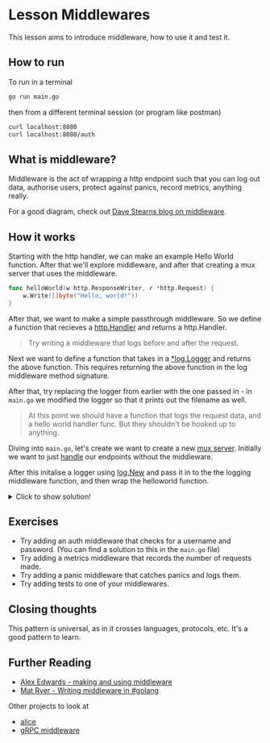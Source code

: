 # Lesson Middlewares

This lesson aims to introduce middleware, how to use it and test it.

## How to run

To run in a terminal

```sh
go run main.go
```

then from a different terminal session (or program like postman)

```sh
curl localhost:8080
curl localhost:8080/auth
```

## What is middleware?

Middleware is the act of wrapping a http endpoint such that you can log out data, authorise users, protect against panics, record metrics, anything really.

For a good diagram, check out [Dave Stearns blog on middleware](https://drstearns.github.io/tutorials/gomiddleware/).

## How it works

Starting with the http handler, we can make an example Hello World function. After that we'll explore middleware, and after that creating a mux server that uses the middleware. 

```go
func helloWorld(w http.ResponseWriter, r *http.Request) {
	w.Write([]byte("Hello, world!"))
}
```

After that, we want to make a simple passthrough middleware.
So we define a function that recieves a [http.Handler](https://pkg.go.dev/net/http#Handler) and returns a http.Handler.

> Try writing a middleware that logs before and after the request.

Next we want to define a function that takes in a [*log.Logger](https://pkg.go.dev/log#Logger) and returns the above function.
This requires returning the above function in the log middleware method signature.

After that, try replacing the logger from earlier with the one passed in - in `main.go` we modified the logger so that it prints out the filename as well.

> At this point we should have a function that logs the request data, and a hello world handler func. But they shouldn't be hooked up to anything.

Diving into `main.go`, let's create we want to create a new [mux server](https://pkg.go.dev/net/http#ServeMux).
Initially we want to just [handle](https://pkg.go.dev/net/http#ServeMux.Handle) our endpoints without the middleware.

After this initalise a logger using [log.New](https://pkg.go.dev/log#New) and pass it in to the the logging middleware function, and then wrap the helloworld function.

<details>
  <summary>Click to show solution!</summary>

  ```go
  package main

import (
	"log"
	"net/http"
	"os"
)

func main() {
	mux := http.NewServeMux()

	logger := log.New(os.Stdout, "", log.Default().Flags()|log.Lshortfile)
	lm := logMiddleware(logger)

	mux.Handle("/", lm(http.HandlerFunc(helloWorld)))

	logger.Println("service started on :8080")
	http.ListenAndServe(":8080", mux)
}


func logMiddleware(l *log.Logger) func(http.Handler) http.Handler {
	return func(next http.Handler) http.Handler {
		return http.HandlerFunc(func(w http.ResponseWriter, r *http.Request) {
			l.Println(r.Method, r.URL.Path)
			next.ServeHTTP(w, r)
		})
	}
}

func helloWorld(w http.ResponseWriter, r *http.Request) {
	w.Write([]byte("Hello, world!"))
}
  ```
</details>

## Exercises

- Try adding an auth middleware that checks for a username and password. (You can find a solution to this in the `main.go` file)
- Try adding a metrics middleware that records the number of requests made.
- Try adding a panic middleware that catches panics and logs them.
- Try adding tests to one of your middlewares.

## Closing thoughts

This pattern is universal, as in it crosses languages, protocols, etc.
It's a good pattern to learn.

## Further Reading

- [Alex Edwards - making and using middleware](https://www.alexedwards.net/blog/making-and-using-middleware)
- [Mat Ryer - Writing middleware in #golang](https://medium.com/@matryer/writing-middleware-in-golang-and-how-go-makes-it-so-much-fun-4375c1246e81)

Other projects to look at

- [alice](https://github.com/justinas/alice)
- [gRPC middleware](https://github.com/grpc-ecosystem/go-grpc-middleware)


